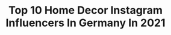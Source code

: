 ---
title: Top 10 Home Decor Instagram Influencers In Germany In 2021
description: >-
  Find top home decor Instagram influencers in Germany in 2021. Most popular hashtags: #homedecor #interiordesign #interior #homesweethome.
platform: Instagram
hits: 505
text_top: Identify the most popular Instagram profiles on inBeat.
text_bottom: Our search engine holds 505 Instagram influencers like this in Germany for you to pitch.
profiles:
  - username: "kemczi"
    fullname: >-
      Kamila Prasek
    bio: >-
      #fashion, #lifestyle ,#homedecor ,#travel, #food | Poland contact 📩surifashion4@gmail.
    location: "Germany"
    followers: 52521
    engagement: 304
    commentsToLikes: 0.110236
    id: ck5c1b3kcutf50i11srl7uef5
    verified: false
    hashtags: "#mood, #enjoy, #artistry, #cosmetics"
  - username: "my.flower.cottage"
    fullname: >-
      🌿🇩🇪Margarita🌿🇵🇱Malgorzata🌿
    bio: >-
      🍃🌸🏠🌷Flowers&Homedecor 🌾🏡🌱🌾Nature&Garden 📷Photograhpylover❤️ 🕊Enjoy every moment of life🕊
    location: "Germany"
    followers: 8263
    engagement: 1777
    commentsToLikes: 0.055053
    id: ck8t8mhkbkzt90j78ewjp91av
    verified: false
    hashtags: "#countrygarden, #vintagedecor, #hageglede, #dekoracje"
  - username: "selinata"
    fullname: >-
      SELINA
    bio: >-
      🌼Lifestyle🌼 DIY🌼 Creative mind🌼 ❤ @jonas3_3 👫 Own homedecor shop 🛍️ makrameebyselina
    location: "Germany"
    followers: 4145
    engagement: 956
    commentsToLikes: 0.036036
    id: ck6u9q2hxyz2z0j71qhogv49j
    verified: false
    hashtags: "#autumn, #positivevibes, #goodmood, #bohostyle"
  - username: "sabrinafelizitas"
    fullname: >-
      Sabrina | Lifestyle & Interior
    bio: >-
      content creator & decor enthusiast 📷sharing beautiful moments in squares 📍Northern Germany #momentsofmine #mybeigelife #homedecor
    location: "Germany"
    followers: 52488
    engagement: 613
    commentsToLikes: 0.033629
    id: ck0vxr0yn09xl0i195n9uodg4
    verified: false
    hashtags: "#darkacademia, #calm, #sabrinafelizitasathome, #apartmenttherapy"
  - username: "elena__marisa"
    fullname: >-
      Boatlife • Travel • Fashion
    bio: >-
      Traveling the world w/ @beyondelements 📍Cologne • living on our tiny boat • in love w/ my van 📨 Travel@elenamarisa.com #elenamarisa
    location: "Germany"
    followers: 88370
    engagement: 402
    commentsToLikes: 0.038110
    id: ck0u0q6bquk420i19shh15h59
    verified: false
    hashtags: "#travelcouple, #couple, #carmushka, #liveaboard"
  - username: "lissalovesfashion"
    fullname: >-
      𝑋 𝐹𝐴𝑆𝐻𝐼𝑂𝑁 𝑋 𝐼𝑁𝑆𝑃𝑂 𝑋 𝑇𝐼𝑃𝑃𝑆
    bio: >-
      👩🏻𝐴𝑙𝑖𝑠𝑠𝑎 /22 📍𝐺𝑒𝑟𝑚𝑎𝑛𝑦 ♥️𝑖𝑛 𝑙𝑜𝑣𝑒 @andre_de5693 💌𝑢𝑠𝑒 #lissalovesfashion 𝑓𝑜𝑟 𝑑𝑎𝑖𝑙𝑦 𝑠𝑢𝑝𝑝𝑜𝑟𝑡 📝𝐶𝑜𝑛𝑡𝑒𝑛𝑡 𝐶𝑟𝑒𝑎𝑡𝑜𝑟 #creativity #positvity #tippsundtricks
    location: "Germany"
    followers: 6051
    engagement: 657
    commentsToLikes: 0.260115
    id: ckap4m9sk7wnl0i78giyvsvn2
    verified: false
    hashtags: "#cozyhome, #inspotoyourhome, #homeideas, #dreaminterior"
  - username: "miraberlin"
    fullname: >-
      funda | blogger berlin
    bio: >-
      fashion • beauty • lifestyle ✉️ insta@miraberlin.com Head of Marketing @phonetastisch My babies: @berlin.ragdolls | 🇹🇷
    location: "Germany"
    followers: 25204
    engagement: 515
    commentsToLikes: 0.404990
    id: ck6tu0mb7dmra0j71ktjvktzh
    verified: false
    hashtags: "#selfietime, #interiorinspo, #nakdcode, #nakdfashion"
  - username: "__pueppie"
    fullname: >-
      𝐌𝐨𝐭𝐡𝐞𝐫𝐡𝐨𝐨𝐝 | 𝐅𝐚𝐦𝐢𝐥𝐲 | 𝐈𝐧𝐬𝐩𝐨 🌿🌿
    bio: >-
      ❥ 𝘔𝘰𝘮𝘮𝘺 𝘰𝘧 𝘉𝘢𝘣𝘺𝘨𝘪𝘳𝘭 𝘓𝘪𝘯𝘢 ♡ 𝟷𝟾.𝙹𝚞𝚕𝚒 𝟸𝟶𝟷𝟿 ❥ 𝘞𝘪𝘧𝘦 𝘧𝘳𝘰𝘮 𝘢 𝘣𝘦𝘢𝘶𝘵𝘪𝘧𝘶𝘭 𝘔𝘢𝘯 ♡ 𝟷𝟽. 𝙼𝚊𝚒 𝟸𝟶𝟷𝟿 ❥ 𝘊𝘰𝘯𝘵𝘢𝘤𝘵 𝘋𝘔 ᐒ 💌
    location: "Germany"
    followers: 8588
    engagement: 775
    commentsToLikes: 0.071353
    id: ck8t8jxnykqzf0j7829u8tuo8
    verified: false
    hashtags: "#momlife, #design, #momofagirl, #muttergl"
  - username: "xseysah"
    fullname: >-
      𝓢 E Y
    bio: >-
      • int. Fashion Designer • married + mommy 🤍 • nazarboncuklover • contact: xseysah@hotmail.com ⠀
    location: "Germany"
    followers: 44955
    engagement: 347
    commentsToLikes: 0.063068
    id: ck6tulka8h1390j7121gylms0
    verified: false
    hashtags: "#interiordesign, #fr, #babyboy, #interiorforinspo"
  - username: "lleennyyy"
    fullname: >-
      𝙻 𝙴 𝙽 𝚈 ☁️ 𝙼𝙾𝙾𝙳 𝙱𝙾𝙰𝚁𝙳
    bio: >-
      Lena Katharina Weirauch founder of @soultowear 🤍hamburg, germany 🕊mails: lenykw@gmail.com fashion | interior | diy | mindset
    location: "Germany"
    followers: 65644
    engagement: 220
    commentsToLikes: 0.039422
    id: ck55izztfvwwv0i11ym4ly520
    verified: false
    hashtags: "#homedecor, #interiordesign, #interior, #ootd"
---